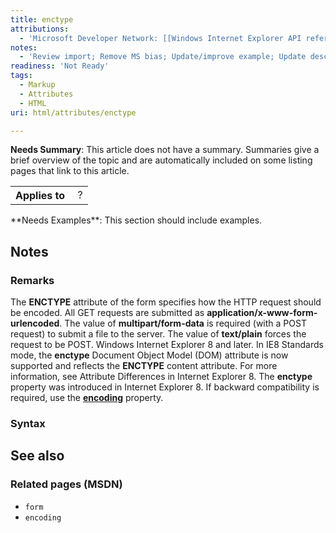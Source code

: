 ```yaml
---
title: enctype
attributions:
  - 'Microsoft Developer Network: [[Windows Internet Explorer API reference](http://msdn.microsoft.com/en-us/library/ie/hh828809%28v=vs.85%29.aspx) Article]'
notes:
  - 'Review import; Remove MS bias; Update/improve example; Update descriptions; Fix lists & compatibility info'
readiness: 'Not Ready'
tags:
  - Markup
  - Attributes
  - HTML
uri: html/attributes/enctype

---
```

**Needs Summary**: This article does not have a summary. Summaries give a brief overview of the topic and are automatically included on some listing pages that link to this article.

<table class="wikitable">
<tr>
<th>
Applies to

</th>
<td>
 ?

</td>
</tr>
</table>
**Needs Examples**: This section should include examples.

## <span>Notes</span>

### <span>Remarks</span>

The **ENCTYPE** attribute of the form specifies how the HTTP request should be encoded. All GET requests are submitted as **application/x-www-form-urlencoded**. The value of **multipart/form-data** is required (with a POST request) to submit a file to the server. The value of **text/plain** forces the request to be POST. Windows Internet Explorer 8 and later. In IE8 Standards mode, the **enctype** Document Object Model (DOM) attribute is now supported and reflects the **ENCTYPE** content attribute. For more information, see Attribute Differences in Internet Explorer 8. The **enctype** property was introduced in Internet Explorer 8. If backward compatibility is required, use the [**encoding**](/html/attributes/encoding) property.

### <span>Syntax</span>

## <span>See also</span>

### <span>Related pages (MSDN)</span>

-   `form`
-   `encoding`

